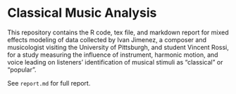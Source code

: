 # Classical Music Analysis

This repository contains the R code, tex file, and markdown report for mixed effects modeling of data collected by Ivan Jimenez, a composer and musicologist visiting the University of Pittsburgh, and student Vincent Rossi, for a study measuring the influence of instrument, harmonic motion, and voice leading on listeners’ identification of musical stimuli as “classical” or “popular”.

See `report.md` for full report.
